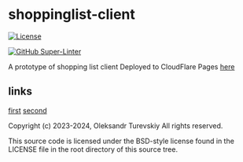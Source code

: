 # shoppinglist-client

[![License](https://img.shields.io/badge/License-BSD_3--Clause-blue.svg)](https://opensource.org/licenses/BSD-3-Clause)

[![GitHub Super-Linter](https://github.com/plan-buy-eat/shoppinglist-client/actions/workflows/linter.yaml/badge.svg?event=pull_request)](https://github.com/marketplace/actions/super-linter)

A prototype of shopping list client
Deployed to CloudFlare Pages [here](https://shoppinglist.turevskiy.kharkiv.ua)

## links
[first](https://github.com/marmelab/react-admin)
[second](https://marmelab.com/react-admin/Tutorial.html)

Copyright (c) 2023-2024, Oleksandr Turevskiy
All rights reserved.

This source code is licensed under the BSD-style license found in the
LICENSE file in the root directory of this source tree. 
